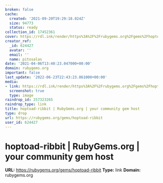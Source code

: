 ```yaml
---
broken: false
cache:
  created: '2021-09-20T19:29:18.024Z'
  size: 94773
  status: ready
collection_id: 17452361
cover: https://rdl.ink/render/https%3A%2F%2Frubygems.org%2Fgems%2Fhoptoad-ribbit
creator_ref:
  _id: 624427
  avatar: ''
  email: ''
  name: pitosalas
date: '2021-04-06T13:40:23.047000+00:00'
domain: rubygems.org
important: false
last_update: '2022-06-23T22:43:23.861000+00:00'
media:
- link: https://rdl.ink/render/https%3A%2F%2Frubygems.org%2Fgems%2Fhoptoad-ribbit
  screenshot: true
  type: image
raindrop_id: 257323265
raindrop_type: link
title: hoptoad-ribbit | RubyGems.org | your community gem host
type: drop
url: https://rubygems.org/gems/hoptoad-ribbit
user_id: 624427
---
```


# hoptoad-ribbit | RubyGems.org | your community gem host

**URL:** https://rubygems.org/gems/hoptoad-ribbit
**Type:** link
**Domain:** rubygems.org
